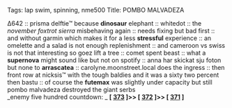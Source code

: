 Tags: lap swim, spinning, nme500
Title: POMBO MALVADEZA
  
∆642 :: prisma delftie™ because **dinosaur** elephant :: whitedot :: the _november foxtrot sierra_ misbehaving again :: needs fixing but bad first :: and without garmin which makes it for a less **stressful** experience :: an omelette and a salad is not enough replenishment :: and cameroon vs swiss is not that interesting so goez lift a tree :: comet spent beast :: what a **supernova** might sound like but not on spotify :: anna har skickat sju foton but none to **arrascatea** :: carolyne.moonstreet.local does the ingress :: then front row at nicksis™ with the tough baldies and it was a sixty two percent then bastu :: of course the **futemax** was slightly under capacity but still pombo malvadeza destroyed the giant serbs  
_enemy five hundred countdown: _  **[ [373](https://www.allmusic.com/album/theres-no-place-like-america-today-mw0000653638) ]>> [ [372](https://www.allmusic.com/album/atomizer-mw0000617813) ]>> [ [371](https://www.allmusic.com/album/odelay-mw0000647922) ]**  
